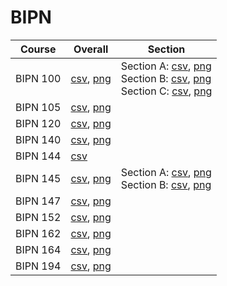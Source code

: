 # BIPN

| Course | Overall | Section |
| ------ | ------- | ------- |
| BIPN 100 | [csv](https://github.com/UCSD-Historical-Enrollment-Data/2024Spring/blob/main/overall/BIPN%20100.csv), [png](https://raw.githubusercontent.com/UCSD-Historical-Enrollment-Data/2024Spring/main/plot_overall/BIPN%20100.png) | Section A: [csv](https://github.com/UCSD-Historical-Enrollment-Data/2024Spring/blob/main/section/BIPN%20100_A.csv), [png](https://raw.githubusercontent.com/UCSD-Historical-Enrollment-Data/2024Spring/main/plot_section/BIPN%20100_A.png)<br>Section B: [csv](https://github.com/UCSD-Historical-Enrollment-Data/2024Spring/blob/main/section/BIPN%20100_B.csv), [png](https://raw.githubusercontent.com/UCSD-Historical-Enrollment-Data/2024Spring/main/plot_section/BIPN%20100_B.png)<br>Section C: [csv](https://github.com/UCSD-Historical-Enrollment-Data/2024Spring/blob/main/section/BIPN%20100_C.csv), [png](https://raw.githubusercontent.com/UCSD-Historical-Enrollment-Data/2024Spring/main/plot_section/BIPN%20100_C.png) |
| BIPN 105 | [csv](https://github.com/UCSD-Historical-Enrollment-Data/2024Spring/blob/main/overall/BIPN%20105.csv), [png](https://raw.githubusercontent.com/UCSD-Historical-Enrollment-Data/2024Spring/main/plot_overall/BIPN%20105.png) |  |
| BIPN 120 | [csv](https://github.com/UCSD-Historical-Enrollment-Data/2024Spring/blob/main/overall/BIPN%20120.csv), [png](https://raw.githubusercontent.com/UCSD-Historical-Enrollment-Data/2024Spring/main/plot_overall/BIPN%20120.png) |  |
| BIPN 140 | [csv](https://github.com/UCSD-Historical-Enrollment-Data/2024Spring/blob/main/overall/BIPN%20140.csv), [png](https://raw.githubusercontent.com/UCSD-Historical-Enrollment-Data/2024Spring/main/plot_overall/BIPN%20140.png) |  |
| BIPN 144 | [csv](https://github.com/UCSD-Historical-Enrollment-Data/2024Spring/blob/main/overall/BIPN%20144.csv) |  |
| BIPN 145 | [csv](https://github.com/UCSD-Historical-Enrollment-Data/2024Spring/blob/main/overall/BIPN%20145.csv), [png](https://raw.githubusercontent.com/UCSD-Historical-Enrollment-Data/2024Spring/main/plot_overall/BIPN%20145.png) | Section A: [csv](https://github.com/UCSD-Historical-Enrollment-Data/2024Spring/blob/main/section/BIPN%20145_A.csv), [png](https://raw.githubusercontent.com/UCSD-Historical-Enrollment-Data/2024Spring/main/plot_section/BIPN%20145_A.png)<br>Section B: [csv](https://github.com/UCSD-Historical-Enrollment-Data/2024Spring/blob/main/section/BIPN%20145_B.csv), [png](https://raw.githubusercontent.com/UCSD-Historical-Enrollment-Data/2024Spring/main/plot_section/BIPN%20145_B.png) |
| BIPN 147 | [csv](https://github.com/UCSD-Historical-Enrollment-Data/2024Spring/blob/main/overall/BIPN%20147.csv), [png](https://raw.githubusercontent.com/UCSD-Historical-Enrollment-Data/2024Spring/main/plot_overall/BIPN%20147.png) |  |
| BIPN 152 | [csv](https://github.com/UCSD-Historical-Enrollment-Data/2024Spring/blob/main/overall/BIPN%20152.csv), [png](https://raw.githubusercontent.com/UCSD-Historical-Enrollment-Data/2024Spring/main/plot_overall/BIPN%20152.png) |  |
| BIPN 162 | [csv](https://github.com/UCSD-Historical-Enrollment-Data/2024Spring/blob/main/overall/BIPN%20162.csv), [png](https://raw.githubusercontent.com/UCSD-Historical-Enrollment-Data/2024Spring/main/plot_overall/BIPN%20162.png) |  |
| BIPN 164 | [csv](https://github.com/UCSD-Historical-Enrollment-Data/2024Spring/blob/main/overall/BIPN%20164.csv), [png](https://raw.githubusercontent.com/UCSD-Historical-Enrollment-Data/2024Spring/main/plot_overall/BIPN%20164.png) |  |
| BIPN 194 | [csv](https://github.com/UCSD-Historical-Enrollment-Data/2024Spring/blob/main/overall/BIPN%20194.csv), [png](https://raw.githubusercontent.com/UCSD-Historical-Enrollment-Data/2024Spring/main/plot_overall/BIPN%20194.png) |  |
